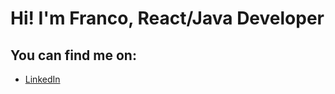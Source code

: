 # Hi! I'm Franco, React/Java Developer

## You can find me on:
- [LinkedIn](https://www.linkedin.com/in/franco-moyano/)
<!---
franmoyano/franmoyano is a ✨ special ✨ repository because its `README.md` (this file) appears on your GitHub profile.
You can click the Preview link to take a look at your changes.
--->
